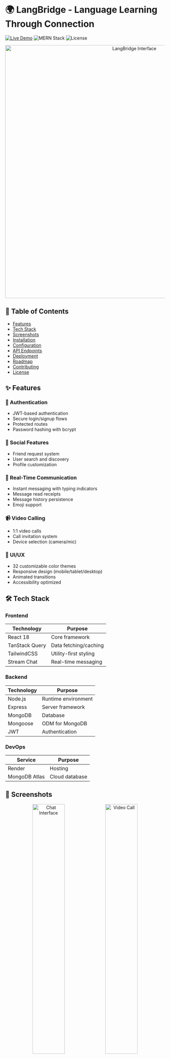 # 🌍 LangBridge - Language Learning Through Connection

[![Live Demo](https://img.shields.io/badge/-Live%20Demo-brightgreen?style=for-the-badge&logo=render)](https://langbridge-4c3e.onrender.com)
![MERN Stack](https://img.shields.io/badge/MERN-Stack-61DAFB?style=for-the-badge&logo=react)
![License](https://img.shields.io/badge/License-MIT-blue?style=for-the-badge)

<div align="center">
  <img src="https://i.imgur.com/JqLQh2m.png" alt="LangBridge Interface" width="800">
</div>

## 📌 Table of Contents
- [Features](#-features)
- [Tech Stack](#-tech-stack)
- [Screenshots](#-screenshots)
- [Installation](#-installation)
- [Configuration](#-configuration)
- [API Endpoints](#-api-endpoints)
- [Deployment](#-deployment)
- [Roadmap](#-roadmap)
- [Contributing](#-contributing)
- [License](#-license)

## ✨ Features

### 🔐 Authentication
- JWT-based authentication
- Secure login/signup flows
- Protected routes
- Password hashing with bcrypt

### 👥 Social Features
- Friend request system
- User search and discovery
- Profile customization

### 💬 Real-Time Communication
- Instant messaging with typing indicators
- Message read receipts
- Message history persistence
- Emoji support

### 📹 Video Calling
- 1:1 video calls
- Call invitation system
- Device selection (camera/mic)

### 🎨 UI/UX
- 32 customizable color themes
- Responsive design (mobile/tablet/desktop)
- Animated transitions
- Accessibility optimized

## 🛠️ Tech Stack

### Frontend
| Technology | Purpose |
|------------|---------|
| React 18 | Core framework |
| TanStack Query | Data fetching/caching |
| TailwindCSS | Utility-first styling |
| Stream Chat | Real-time messaging |


### Backend
| Technology | Purpose |
|------------|---------|
| Node.js | Runtime environment |
| Express | Server framework |
| MongoDB | Database |
| Mongoose | ODM for MongoDB |
| JWT | Authentication |


### DevOps
| Service | Purpose |
|---------|---------|
| Render | Hosting |
| MongoDB Atlas | Cloud database |


## 📸 Screenshots

<div align="center">
  <img src="https://i.imgur.com/chat-screenshot.png" alt="Chat Interface" width="45%">
  <img src="https://i.imgur.com/video-call.png" alt="Video Call" width="45%">
  <img src="https://i.imgur.com/onboarding.png" alt="Onboarding" width="45%">
  <img src="https://i.imgur.com/themes.png" alt="Theme Selector" width="45%">
</div>

